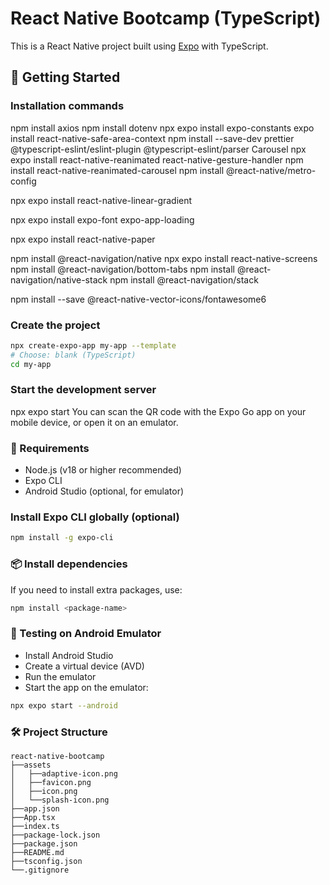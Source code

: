 # React Native Bootcamp (TypeScript)

This is a React Native project built using [Expo](https://expo.dev/) with TypeScript.

## 🚀 Getting Started

### Installation commands

npm install axios
npm install dotenv
npx expo install expo-constants
expo install react-native-safe-area-context
npm install --save-dev prettier @typescript-eslint/eslint-plugin @typescript-eslint/parser
Carousel
npx expo install react-native-reanimated react-native-gesture-handler
npm install react-native-reanimated-carousel
npm install @react-native/metro-config

npx expo install react-native-linear-gradient

npx expo install expo-font expo-app-loading

npx expo install react-native-paper

npm install @react-navigation/native
npx expo install react-native-screens
npm install @react-navigation/bottom-tabs
npm install @react-navigation/native-stack
npm install @react-navigation/stack

npm install --save @react-native-vector-icons/fontawesome6

### Create the project

```bash
npx create-expo-app my-app --template
# Choose: blank (TypeScript)
cd my-app
```

### Start the development server

npx expo start
You can scan the QR code with the Expo Go app on your mobile device, or open it on an emulator.

### 📱 Requirements

- Node.js (v18 or higher recommended)
- Expo CLI
- Android Studio (optional, for emulator)

### Install Expo CLI globally (optional)

```bash
npm install -g expo-cli
```

### 📦 Install dependencies

If you need to install extra packages, use:

```bash
npm install <package-name>
```

### 🧪 Testing on Android Emulator

- Install Android Studio
- Create a virtual device (AVD)
- Run the emulator
- Start the app on the emulator:

```bash
npx expo start --android
```

### 🛠 Project Structure

```
react-native-bootcamp
├──assets
│   ├──adaptive-icon.png
│   ├──favicon.png
│   ├──icon.png
│   └──splash-icon.png
├──app.json
├──App.tsx
├──index.ts
├──package-lock.json
├──package.json
├──README.md
├──tsconfig.json
└──.gitignore
```
